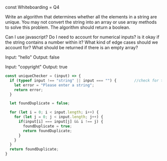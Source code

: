 const Whiteboarding = Q4

<!-- Question Prompt:  -->
Write an algorithm that determines whether all the elements in a string are unique. You may not convert the string into an array or use array methods to solve this problem. The algorithm should return a boolean.

<!-- Clarification...-->
Can I use javascript?
Do I need to account for numerical inputs? is it okay if the string contains a number within it?
What kind of edge cases should we account for?
What should be returned if there is an empty array?

<!-- inputs and outputs -->
Input: "hello"
Output: false

Input: "copyright"
Output: true

<!-- Error Handling and Edge Cases to Consider -->


<!-- Problem Breakdown: -->
```js
const uniqueChecker = (input) => {
  if (typeof input !== "string" || input === "") {        //check for type and input errors
    let error = "Please enter a string";
    return error;
  }

  let foundDuplicate = false;

  for (let i = 0; i < input.length; i++) {
    for (let j = 0; j < input.length; j++) {
      if(input[i] === input[j] && i !== j) {
        foundDuplicate = true;
        return foundDuplicate;
      }
    }
  }
  return foundDuplicate;
}
```

<!-- Code:  -->